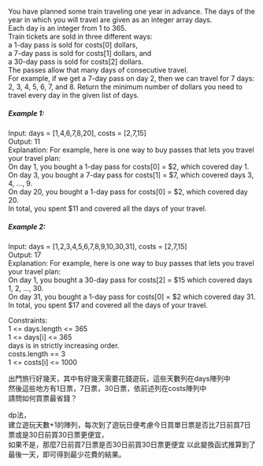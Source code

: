 You have planned some train traveling one year in advance. The days of the year in which you will travel are given as an integer array days.  
Each day is an integer from 1 to 365.  
Train tickets are sold in three different ways:  
a 1-day pass is sold for costs[0] dollars,  
a 7-day pass is sold for costs[1] dollars, and  
a 30-day pass is sold for costs[2] dollars.  
The passes allow that many days of consecutive travel.  
For example, if we get a 7-day pass on day 2, then we can travel for 7 days: 2, 3, 4, 5, 6, 7, and 8. 
Return the minimum number of dollars you need to travel every day in the given list of days. 

##### Example 1:

Input: days = [1,4,6,7,8,20], costs = [2,7,15]  
Output: 11  
Explanation: For example, here is one way to buy passes that lets you travel your travel plan:  
On day 1, you bought a 1-day pass for costs[0] = $2, which covered day 1.  
On day 3, you bought a 7-day pass for costs[1] = $7, which covered days 3, 4, ..., 9.  
On day 20, you bought a 1-day pass for costs[0] = $2, which covered day 20.  
In total, you spent $11 and covered all the days of your travel.  

##### Example 2:  
Input: days = [1,2,3,4,5,6,7,8,9,10,30,31], costs = [2,7,15]  
Output: 17  
Explanation: For example, here is one way to buy passes that lets you travel your travel plan:  
On day 1, you bought a 30-day pass for costs[2] = $15 which covered days 1, 2, ..., 30.  
On day 31, you bought a 1-day pass for costs[0] = $2 which covered day 31.  
In total, you spent $17 and covered all the days of your travel.  
   
Constraints:  
1 <= days.length <= 365  
1 <= days[i] <= 365  
days is in strictly increasing order.  
costs.length == 3  
1 <= costs[i] <= 1000  

出門旅行好幾天，其中有好幾天需要花錢遊玩，這些天數列在days陣列中  
然後這些地方有1日票，7日票，30日票，依前述列在costs陣列中  
請問如何買票最省錢？

dp法，  
建立遊玩天數+1的陣列，每次到了遊玩日便考慮今日買單日票是否比7日前買7日票或是30日前買30日票更便宜，  
如果不是，那麼7日前買7日票是否30日前買30日票更便宜
以此變換函式推算到了最後一天，即可得到最少花費的結果。

